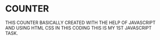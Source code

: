 # COUNTER
THIS COUNTER BASICALLY CREATED WITH THE HELP OF JAVASCRIPT AND USING HTML CSS IN THIS CODING THIS IS MY 1ST JAVASCRIPT TASK.
